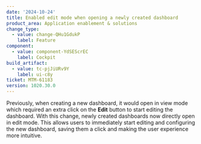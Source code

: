 ```yaml
---
date: '2024-10-24'
title: Enabled edit mode when opening a newly created dashboard
product_area: Application enablement & solutions
change_type:
  - value: change-QHu1GdukP
    label: Feature
component:
  - value: component-YdSEScrEC
    label: Cockpit
build_artifact:
  - value: tc-pjJiURv9Y
    label: ui-c8y
ticket: MTM-61183
version: 1020.30.0
---
```

Previously, when creating a new dashboard, it would open in view mode which required an extra click on the **Edit** button to start editing the dashboard. With this change, newly created dashboards now directly open in edit mode. This allows users to immediately start editing and configuring the new dashboard, saving them a click and making the user experience more intuitive.
